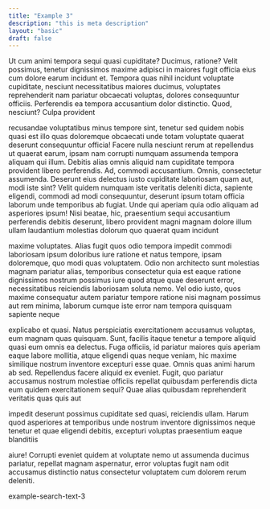 ```yaml
---
title: "Example 3"
description: "this is meta description"
layout: "basic"
draft: false
---
```


Ut cum animi tempora sequi quasi cupiditate? Ducimus, ratione? Velit possimus, tenetur dignissimos maxime adipisci in maiores fugit officia eius cum dolore earum incidunt et. Tempora quas nihil incidunt voluptate cupiditate, nesciunt necessitatibus maiores ducimus, voluptates reprehenderit nam pariatur obcaecati voluptas, dolores consequuntur officiis. Perferendis ea tempora accusantium dolor distinctio. Quod, nesciunt? Culpa provident

recusandae voluptatibus minus tempore sint, tenetur sed quidem nobis quasi est illo quas doloremque obcaecati unde totam voluptate quaerat deserunt consequuntur officia! Facere nulla nesciunt rerum at repellendus ut quaerat earum, ipsam nam corrupti numquam assumenda tempora aliquam qui illum. Debitis alias omnis aliquid nam cupiditate tempora provident libero perferendis. Ad, commodi accusantium. Omnis, consectetur assumenda. Deserunt eius delectus iusto cupiditate laboriosam quam aut, modi iste sint? Velit quidem numquam iste veritatis deleniti dicta, sapiente eligendi, commodi ad modi consequuntur, deserunt ipsum totam officia laborum unde temporibus ab fugiat. Unde qui aperiam quia odio aliquam ad asperiores ipsum! Nisi beatae, hic, praesentium sequi accusantium perferendis debitis deserunt, libero provident magni magnam dolore illum ullam laudantium molestias dolorum quo quaerat quam incidunt

maxime voluptates. Alias fugit quos odio tempora impedit commodi laboriosam ipsum doloribus iure ratione et natus tempore, ipsam doloremque, quo modi quas voluptatem. Odio non architecto sunt molestias magnam pariatur alias, temporibus consectetur quia est eaque ratione dignissimos nostrum possimus iure quod atque quae deserunt error, necessitatibus reiciendis laboriosam soluta nemo. Vel odio iusto, quos maxime consequatur autem pariatur tempore ratione nisi magnam possimus aut rem minima, laborum cumque iste error nam tempora quisquam sapiente neque

explicabo et quasi. Natus perspiciatis exercitationem accusamus voluptas, eum magnam quas quisquam. Sunt, facilis itaque tenetur a tempore aliquid quasi eum omnis ea delectus. Fuga officiis, id pariatur maiores quis aperiam eaque labore mollitia, atque eligendi quas neque veniam, hic maxime similique nostrum inventore excepturi esse quae. Omnis quas animi harum ab sed. Repellendus facere aliquid ex eveniet. Fugit, quo pariatur accusamus nostrum molestiae officiis repellat quibusdam perferendis dicta eum quidem exercitationem sequi? Quae alias quibusdam reprehenderit veritatis quas quis aut

impedit deserunt possimus cupiditate sed quasi, reiciendis ullam. Harum quod asperiores at temporibus unde nostrum inventore dignissimos neque tenetur et quae eligendi debitis, excepturi voluptas praesentium eaque blanditiis

aiure! Corrupti eveniet quidem at voluptate nemo ut assumenda ducimus pariatur, repellat magnam aspernatur, error voluptas fugit nam odit accusamus distinctio natus consectetur voluptatem cum dolorem rerum deleniti.

example-search-text-3
